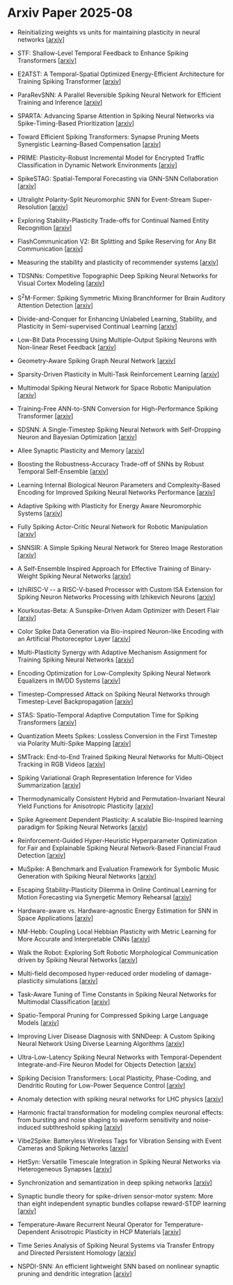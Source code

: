 # Arxiv Paper 2025-08


- Reinitializing weights vs units for maintaining plasticity in neural networks [[arxiv](https://arxiv.org/abs/2508.00212)]

- STF: Shallow-Level Temporal Feedback to Enhance Spiking Transformers [[arxiv](https://arxiv.org/abs/2508.00387)]

- E2ATST: A Temporal-Spatial Optimized Energy-Efficient Architecture for Training Spiking Transformer [[arxiv](https://arxiv.org/abs/2508.00475)]

- ParaRevSNN: A Parallel Reversible Spiking Neural Network for Efficient Training and Inference [[arxiv](https://arxiv.org/abs/2508.01223)]

- SPARTA: Advancing Sparse Attention in Spiking Neural Networks via Spike-Timing-Based Prioritization [[arxiv](https://arxiv.org/abs/2508.01646)]

- Toward Efficient Spiking Transformers: Synapse Pruning Meets Synergistic Learning-Based Compensation [[arxiv](https://arxiv.org/abs/2508.01992)]

- PRIME: Plasticity-Robust Incremental Model for Encrypted Traffic Classification in Dynamic Network Environments [[arxiv](https://arxiv.org/abs/2508.02031)]

- SpikeSTAG: Spatial-Temporal Forecasting via GNN-SNN Collaboration [[arxiv](https://arxiv.org/abs/2508.02069)]

- Ultralight Polarity-Split Neuromorphic SNN for Event-Stream Super-Resolution [[arxiv](https://arxiv.org/abs/2508.03244)]

- Exploring Stability-Plasticity Trade-offs for Continual Named Entity Recognition [[arxiv](https://arxiv.org/abs/2508.03259)]

- FlashCommunication V2: Bit Splitting and Spike Reserving for Any Bit Communication [[arxiv](https://arxiv.org/abs/2508.03760)]

- Measuring the stability and plasticity of recommender systems [[arxiv](https://arxiv.org/abs/2508.03941)]

- TDSNNs: Competitive Topographic Deep Spiking Neural Networks for Visual Cortex Modeling [[arxiv](https://arxiv.org/abs/2508.04270)]

- S$^2$M-Former: Spiking Symmetric Mixing Branchformer for Brain Auditory Attention Detection [[arxiv](https://arxiv.org/abs/2508.05164)]

- Divide-and-Conquer for Enhancing Unlabeled Learning, Stability, and Plasticity in Semi-supervised Continual Learning [[arxiv](https://arxiv.org/abs/2508.05316)]

- Low-Bit Data Processing Using Multiple-Output Spiking Neurons with Non-linear Reset Feedback [[arxiv](https://arxiv.org/abs/2508.06292)]

- Geometry-Aware Spiking Graph Neural Network [[arxiv](https://arxiv.org/abs/2508.06793)]

- Sparsity-Driven Plasticity in Multi-Task Reinforcement Learning [[arxiv](https://arxiv.org/abs/2508.06871)]

- Multimodal Spiking Neural Network for Space Robotic Manipulation [[arxiv](https://arxiv.org/abs/2508.07287)]

- Training-Free ANN-to-SNN Conversion for High-Performance Spiking Transformer [[arxiv](https://arxiv.org/abs/2508.07710)]

- SDSNN: A Single-Timestep Spiking Neural Network with Self-Dropping Neuron and Bayesian Optimization [[arxiv](https://arxiv.org/abs/2508.10913)]

- Allee Synaptic Plasticity and Memory [[arxiv](https://arxiv.org/abs/2508.10929)]

- Boosting the Robustness-Accuracy Trade-off of SNNs by Robust Temporal Self-Ensemble [[arxiv](https://arxiv.org/abs/2508.11279)]

- Learning Internal Biological Neuron Parameters and Complexity-Based Encoding for Improved Spiking Neural Networks Performance [[arxiv](https://arxiv.org/abs/2508.11674)]

- Adaptive Spiking with Plasticity for Energy Aware Neuromorphic Systems [[arxiv](https://arxiv.org/abs/2508.11689)]

- Fully Spiking Actor-Critic Neural Network for Robotic Manipulation [[arxiv](https://arxiv.org/abs/2508.12038)]

- SNNSIR: A Simple Spiking Neural Network for Stereo Image Restoration [[arxiv](https://arxiv.org/abs/2508.12271)]

- A Self-Ensemble Inspired Approach for Effective Training of Binary-Weight Spiking Neural Networks [[arxiv](https://arxiv.org/abs/2508.12609)]

- IzhiRISC-V -- a RISC-V-based Processor with Custom ISA Extension for Spiking Neuron Networks Processing with Izhikevich Neurons [[arxiv](https://arxiv.org/abs/2508.12846)]

- Kourkoutas-Beta: A Sunspike-Driven Adam Optimizer with Desert Flair [[arxiv](https://arxiv.org/abs/2508.12996)]

- Color Spike Data Generation via Bio-inspired Neuron-like Encoding with an Artificial Photoreceptor Layer [[arxiv](https://arxiv.org/abs/2508.13558)]

- Multi-Plasticity Synergy with Adaptive Mechanism Assignment for Training Spiking Neural Networks [[arxiv](https://arxiv.org/abs/2508.13673)]

- Encoding Optimization for Low-Complexity Spiking Neural Network Equalizers in IM/DD Systems [[arxiv](https://arxiv.org/abs/2508.13783)]

- Timestep-Compressed Attack on Spiking Neural Networks through Timestep-Level Backpropagation [[arxiv](https://arxiv.org/abs/2508.13812)]

- STAS: Spatio-Temporal Adaptive Computation Time for Spiking Transformers [[arxiv](https://arxiv.org/abs/2508.14138)]

- Quantization Meets Spikes: Lossless Conversion in the First Timestep via Polarity Multi-Spike Mapping [[arxiv](https://arxiv.org/abs/2508.14520)]

- SMTrack: End-to-End Trained Spiking Neural Networks for Multi-Object Tracking in RGB Videos [[arxiv](https://arxiv.org/abs/2508.14607)]

- Spiking Variational Graph Representation Inference for Video Summarization [[arxiv](https://arxiv.org/abs/2508.15389)]

- Thermodynamically Consistent Hybrid and Permutation-Invariant Neural Yield Functions for Anisotropic Plasticity [[arxiv](https://arxiv.org/abs/2508.15923)]

- Spike Agreement Dependent Plasticity: A scalable Bio-Inspired learning paradigm for Spiking Neural Networks [[arxiv](https://arxiv.org/abs/2508.16216)]

- Reinforcement-Guided Hyper-Heuristic Hyperparameter Optimization for Fair and Explainable Spiking Neural Network-Based Financial Fraud Detection [[arxiv](https://arxiv.org/abs/2508.16915)]

- MuSpike: A Benchmark and Evaluation Framework for Symbolic Music Generation with Spiking Neural Networks [[arxiv](https://arxiv.org/abs/2508.19251)]

- Escaping Stability-Plasticity Dilemma in Online Continual Learning for Motion Forecasting via Synergetic Memory Rehearsal [[arxiv](https://arxiv.org/abs/2508.19571)]

- Hardware-aware vs. Hardware-agnostic Energy Estimation for SNN in Space Applications [[arxiv](https://arxiv.org/abs/2508.19654)]

- NM-Hebb: Coupling Local Hebbian Plasticity with Metric Learning for More Accurate and Interpretable CNNs [[arxiv](https://arxiv.org/abs/2508.19896)]

- Walk the Robot: Exploring Soft Robotic Morphological Communication driven by Spiking Neural Networks [[arxiv](https://arxiv.org/abs/2508.19920)]

- Multi-field decomposed hyper-reduced order modeling of damage-plasticity simulations [[arxiv](https://arxiv.org/abs/2508.19957)]

- Task-Aware Tuning of Time Constants in Spiking Neural Networks for Multimodal Classification [[arxiv](https://arxiv.org/abs/2508.20121)]

- Spatio-Temporal Pruning for Compressed Spiking Large Language Models [[arxiv](https://arxiv.org/abs/2508.20122)]

- Improving Liver Disease Diagnosis with SNNDeep: A Custom Spiking Neural Network Using Diverse Learning Algorithms [[arxiv](https://arxiv.org/abs/2508.20125)]

- Ultra-Low-Latency Spiking Neural Networks with Temporal-Dependent Integrate-and-Fire Neuron Model for Objects Detection [[arxiv](https://arxiv.org/abs/2508.20392)]

- Spiking Decision Transformers: Local Plasticity, Phase-Coding, and Dendritic Routing for Low-Power Sequence Control [[arxiv](https://arxiv.org/abs/2508.21505)]

- Anomaly detection with spiking neural networks for LHC physics [[arxiv](https://arxiv.org/abs/2508.00063)]

- Harmonic fractal transformation for modeling complex neuronal effects: from bursting and noise shaping to waveform sensitivity and noise-induced subthreshold spiking [[arxiv](https://arxiv.org/abs/2508.05341)]

- Vibe2Spike: Batteryless Wireless Tags for Vibration Sensing with Event Cameras and Spiking Networks [[arxiv](https://arxiv.org/abs/2508.11640)]

- HetSyn: Versatile Timescale Integration in Spiking Neural Networks via Heterogeneous Synapses [[arxiv](https://arxiv.org/abs/2508.11644)]

- Synchronization and semantization in deep spiking networks [[arxiv](https://arxiv.org/abs/2508.12975)]

- Synaptic bundle theory for spike-driven sensor-motor system: More than eight independent synaptic bundles collapse reward-STDP learning [[arxiv](https://arxiv.org/abs/2508.14492)]

- Temperature-Aware Recurrent Neural Operator for Temperature-Dependent Anisotropic Plasticity in HCP Materials [[arxiv](https://arxiv.org/abs/2508.18806)]

- Time Series Analysis of Spiking Neural Systems via Transfer Entropy and Directed Persistent Homology [[arxiv](https://arxiv.org/abs/2508.19048)]

- NSPDI-SNN: An efficient lightweight SNN based on nonlinear synaptic pruning and dendritic integration [[arxiv](https://arxiv.org/abs/2508.21566)]

